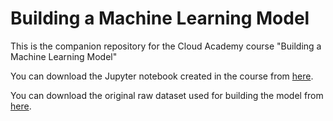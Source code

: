 # Building a Machine Learning Model
This is the companion repository for the Cloud Academy course "Building a Machine Learning Model"

You can download the Jupyter notebook created in the course from [here](https://raw.githubusercontent.com/cloudacademy/gcp-building-a-ml-model/main/MPG%20Demo.ipynb).

You can download the original raw dataset used for building the model from [here](https://raw.githubusercontent.com/cloudacademy/gcp-building-a-ml-model/main/car-data.csv).